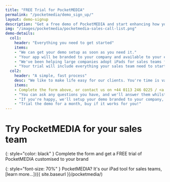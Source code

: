 ```yaml
---
title: "FREE Trial for PocketMEDIA"
permalink: "/pocketmedia/demo_sign_up/"
layout: demo-signup
description: "Get a free demo of PocketMEDIA and start enhancing how your sales team sell."
img: "/images/pocketmedia/pocketmedia-sales-call-list.png"
demo-details:
  col1:
    header: "Everything you need to get started"
    items:
    - "We can get your demo setup as soon as you need it."
    - "Your app will be branded to your company and available to your entire sales team."
    - "We've been helping large companies adopt iPads for sales teams for years, so you can speak to us at any time to ask about what's best for your needs."
    - "Your trial will include everything your sales team need to start using your digital sales materials on the road"
  col2:
    header: "A simple, fast process"
    desc: "We like to make life easy for our clients. You're time is valuable, so why not let us set everything up for you?"
    items:
    - Complete the form above, or contact us on +44 0113 246 0225 / <a href="mailto:hello@pocketworks.co.uk">hello@pocketworks.co.uk</a>
    - "You can ask any questions you have, and we'll answer them whilst getting an understanding of your needs"
    - "If you're happy, we'll setup your demo branded to your company, pre-loaded any sales materials you like"
    - "Trial the demo for a month, buy if it works for you!"
---
```


# Try PocketMEDIA for your sales team

{: style="color: black" }
Complete the form and get a FREE trial of PocketMEDIA customised to your brand

{: style="font-size: 70%" }
PocketMEDIA? It's our iPad tool for sales teams, [learn more...]({{ site.baseurl }}/pocketmedia/)

